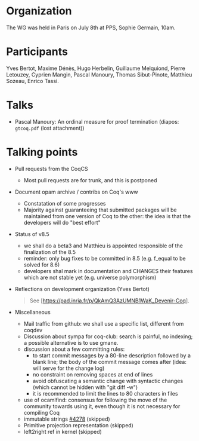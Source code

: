 Organization
============

The WG was held in Paris on July 8th at PPS, Sophie Germain, 10am.

Participants
============

Yves Bertot, Maxime Dénès, Hugo Herbelin, Guillaume Melquiond, Pierre Letouzey, Cyprien Mangin, Pascal Manoury, Thomas Sibut-Pinote, Matthieu Sozeau, Enrico Tassi.

Talks
=====

-   Pascal Manoury: An ordinal measure for proof termination (diapos: `gtcoq.pdf` (lost attachment))

Talking points
==============

-   Pull requests from the CoqCS
    -   Most pull requests are for trunk, and this is postponed
-   Document opam archive / contribs on Coq's www
    -   Constatation of some progresses
    -   Majority against guaranteeing that submitted packages will be maintained from one version of Coq to the other: the idea is that the developers will do "best effort"
-   Status of v8.5
    -   we shall do a beta3 and Matthieu is appointed responsible of the finalization of the 8.5
    -   reminder: only bug fixes to be committed in 8.5 (e.g. f\_equal to be solved for 8.6)
    -   developers shal mark in documentation and CHANGES their features which are not stable yet (e.g. universe polymorphism)
-   Reflections on development organization (Yves Bertot)

    > See \[<https://pad.inria.fr/p/QkAmQ3AzUMNB1WaK_Devenir-Coq>\].

-   Miscellaneous
    -   Mail traffic from github: we shall use a specific list, different from coqdev
    -   Discussion about sympa for coq-club: search is painful, no indexing; a possible alternative is to use gmane.
    -   discussion about a few committing rules:
        -   to start commit messages by a 80-line description followed by a blank line; the body of the commit message comes after (idea: will serve for the change log)
        -   no constraint on removing spaces at end of lines
        -   avoid obfuscating a semantic change with syntactic changes (which cannot be hidden with "git diff -w")
        -   it is recommended to limit the lines to 80 characters in files
    -   use of ocamlfind: consensus for following the move of the community towards using it, even though it is not necessary for compiling Coq
    -   immutable strings [#4278](../issues/4278) (skipped)
    -   Primitive projection representation (skipped)
    -   left2right ref in kernel (skipped)

